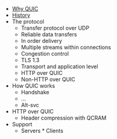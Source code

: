 * [Why QUIC](why-quic.md)
* [History](history.md)
* The protocol
    * Transfer protocol over UDP
    * ‎Reliable data transfers
    * ‎In order delivery
    * ‎Multiple streams within connections
    * ‎Congestion control
    * ‎TLS 1.3
    * Transport and application level
    * HTTP over QUIC
    * Non-HTTP over QUIC
* How QUIC works
    * Handshake
    * ‎...
    * ‎Alt-svc
* HTTP over QUIC
    * Header compression with QCRAM
* Support
    * Servers
    *‎ Clients
